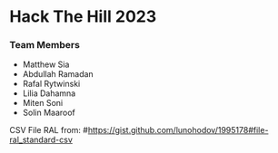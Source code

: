 # Hack The Hill 2023
### Team Members
- Matthew Sia
- Abdullah Ramadan
- Rafal Rytwinski
- Lilia Dahamna
- Miten Soni
- Solin Maaroof

CSV File RAL from:
#https://gist.github.com/lunohodov/1995178#file-ral_standard-csv
